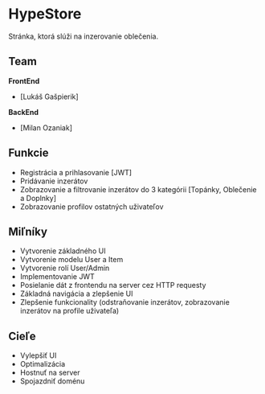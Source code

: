 # HypeStore
Stránka, ktorá slúži na inzerovanie oblečenia.

## Team

**FrontEnd**
- [Lukáš Gašpierik]

**BackEnd**
- [Milan Ozaniak]

## Funkcie
- Registrácia a prihlasovanie [JWT]
- Pridávanie inzerátov
- Zobrazovanie a filtrovanie inzerátov do 3 kategórii [Topánky, Oblečenie a Doplnky]
- Zobrazovanie profilov ostatných uživateľov

## Miľníky
- Vytvorenie základného UI
- Vytvorenie modelu User a Item
- Vytvorenie rolí User/Admin
- Implementovanie JWT
- Posielanie dát z frontendu na server cez HTTP requesty
- Základná navigácia a zlepšenie UI
- Zlepšenie funkcionality (odstraňovanie inzerátov, zobrazovanie inzerátov na profile uživateľa)

## Cieľe
- Vylepšiť UI
- Optimalizácia
- Hostnuť na server
- Spojazdniť doménu
